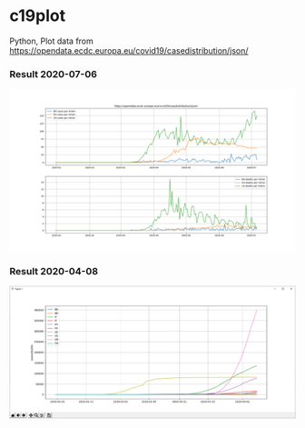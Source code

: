 # c19plot
Python, Plot data from https://opendata.ecdc.europa.eu/covid19/casedistribution/json/

### Result 2020-07-06 
![Result 2020-07-06](img/plot-2020-07-06.png)

### Result 2020-04-08 
![Result 2020-04-08](img/s19.png)
